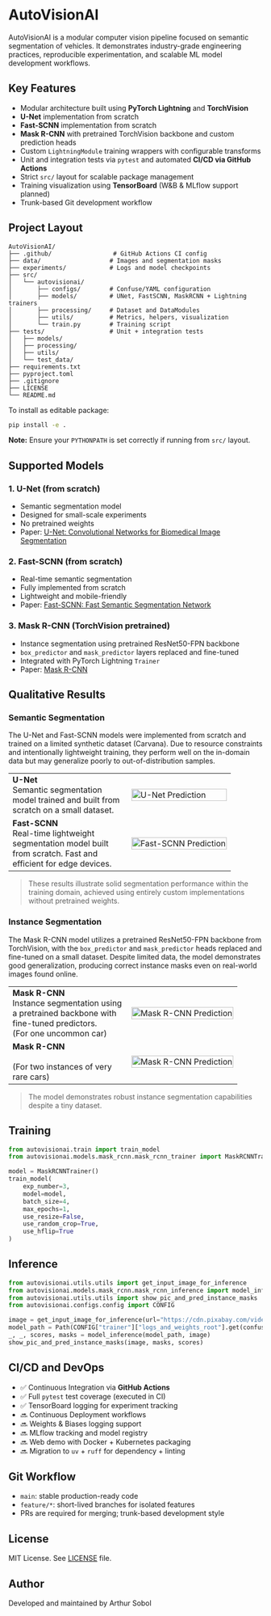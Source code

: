 # AutoVisionAI

AutoVisionAI is a modular computer vision pipeline focused on semantic segmentation of vehicles. It demonstrates industry-grade engineering practices, reproducible experimentation, and scalable ML model development workflows.

## Key Features

- Modular architecture built using **PyTorch Lightning** and **TorchVision**
- **U-Net** implementation from scratch
- **Fast-SCNN** implementation from scratch
- **Mask R-CNN** with pretrained TorchVision backbone and custom prediction heads
- Custom `LightningModule` training wrappers with configurable transforms
- Unit and integration tests via `pytest` and automated **CI/CD via GitHub Actions**
- Strict `src/` layout for scalable package management
- Training visualization using **TensorBoard** (W&B & MLflow support planned)
- Trunk-based Git development workflow

## Project Layout

```
AutoVisionAI/
├── .github/                 # GitHub Actions CI config
├── data/                   # Images and segmentation masks
├── experiments/            # Logs and model checkpoints
├── src/
│   └── autovisionai/
│       ├── configs/        # Confuse/YAML configuration
│       ├── models/         # UNet, FastSCNN, MaskRCNN + Lightning trainers
│       ├── processing/     # Dataset and DataModules
│       ├── utils/          # Metrics, helpers, visualization
│       └── train.py        # Training script
├── tests/                  # Unit + integration tests
│   ├── models/
│   ├── processing/
│   ├── utils/
│   └── test_data/
├── requirements.txt
├── pyproject.toml
├── .gitignore
├── LICENSE
└── README.md
```

To install as editable package:

```bash
pip install -e .
```

**Note:** Ensure your `PYTHONPATH` is set correctly if running from `src/` layout.

## Supported Models

### 1. U-Net (from scratch)

- Semantic segmentation model
- Designed for small-scale experiments
- No pretrained weights
- Paper: [U-Net: Convolutional Networks for Biomedical Image Segmentation](https://arxiv.org/abs/1505.04597)

### 2. Fast-SCNN (from scratch)

- Real-time semantic segmentation
- Fully implemented from scratch
- Lightweight and mobile-friendly
- Paper: [Fast-SCNN: Fast Semantic Segmentation Network](https://arxiv.org/abs/1902.04502)

### 3. Mask R-CNN (TorchVision pretrained)

- Instance segmentation using pretrained ResNet50-FPN backbone
- `box_predictor` and `mask_predictor` layers replaced and fine-tuned
- Integrated with PyTorch Lightning `Trainer`
- Paper: [Mask R-CNN](https://arxiv.org/abs/1703.06870)

## Qualitative Results

### Semantic Segmentation

The U-Net and Fast-SCNN models were implemented from scratch and trained on a limited synthetic dataset (Carvana). Due to resource constraints and intentionally lightweight training, they perform well on the in-domain data but may generalize poorly to out-of-distribution samples.

<table style="width:100%; table-layout:fixed;">
  <tr>
    <td width="220">
      <strong>U-Net</strong><br>
      Semantic segmentation model trained and built from scratch on a small dataset.
    </td>
    <td>
      <img src="https://drive.google.com/uc?id=1DWXLDXvaR_XMH50uq1qamsT1WdV9IzQZ" width="100%" alt="U-Net Prediction">
    </td>
  </tr>
  <tr>
    <td width="220">
      <strong>Fast-SCNN</strong><br>
      Real-time lightweight segmentation model built from scratch. Fast and efficient for edge devices.
    </td>
    <td>
      <img src="https://drive.google.com/uc?id=1F13Q6LLTcYc2CIF0mhlqIbx6PC0kAyQX" width="100%" alt="Fast-SCNN Prediction">
    </td>
  </tr>
</table>

> These results illustrate solid segmentation performance within the training domain, achieved using entirely custom implementations without pretrained weights.

### Instance Segmentation

The Mask R-CNN model utilizes a pretrained ResNet50-FPN backbone from TorchVision, with the `box_predictor` and `mask_predictor` heads replaced and fine-tuned on a small dataset. Despite limited data, the model demonstrates good generalization, producing correct instance masks even on real-world images found online.

<table style="width:100%; table-layout:fixed;">
  <tr>
    <td width="220">
      <strong>Mask R-CNN</strong><br>
      Instance segmentation using a pretrained backbone with fine-tuned predictors. <br>(For one uncommon car)
    </td>
    <td>
      <img src="https://drive.google.com/uc?id=1uQM6gWPbQHCccwYoxBd_bdjOHzIPjBpX" width="100%" alt="Mask R-CNN Prediction">
    </td>
  </tr>
  <tr>
    <td width="220">
      <strong>Mask R-CNN</strong><br>
      <br>(For two instances of very rare cars)
    </td>
    <td>
      <img src="https://drive.google.com/uc?id=1om1YSYS6k3q3ZTjkJ3k-e_BZZyUs7iAo" width="100%" alt="Mask R-CNN Prediction">
    </td>
  </tr>
</table>

> The model demonstrates robust instance segmentation capabilities despite a tiny dataset.

## Training

```python
from autovisionai.train import train_model
from autovisionai.models.mask_rcnn.mask_rcnn_trainer import MaskRCNNTrainer

model = MaskRCNNTrainer()
train_model(
    exp_number=3,
    model=model,
    batch_size=4,
    max_epochs=1,
    use_resize=False,
    use_random_crop=True,
    use_hflip=True
)
```

## Inference

```python
from autovisionai.utils.utils import get_input_image_for_inference
from autovisionai.models.mask_rcnn.mask_rcnn_inference import model_inference
from autovisionai.utils.utils import show_pic_and_pred_instance_masks
from autovisionai.configs.config import CONFIG

image = get_input_image_for_inference(url="https://cdn.pixabay.com/video/2019/09/26/27260-362770008_tiny.jpg")
model_path = Path(CONFIG["trainer"]["logs_and_weights_root"].get(confuse.Filename())) / "exp_3/weights/model.pt"
_, _, scores, masks = model_inference(model_path, image)
show_pic_and_pred_instance_masks(image, masks, scores)
```

## CI/CD and DevOps

- ✅ Continuous Integration via **GitHub Actions**
- ✅ Full `pytest` test coverage (executed in CI)
- ✅ TensorBoard logging for experiment tracking
- 🔜 Continuous Deployment workflows
- 🔜 Weights & Biases logging support
- 🔜 MLflow tracking and model registry
- 🔜 Web demo with Docker + Kubernetes packaging
- 🔜 Migration to `uv` + `ruff` for dependency + linting

## Git Workflow

- `main`: stable production-ready code
- `feature/*`: short-lived branches for isolated features
- PRs are required for merging; trunk-based development style

## License

MIT License. See [LICENSE](LICENSE) file.

## Author

Developed and maintained by Arthur Sobol
